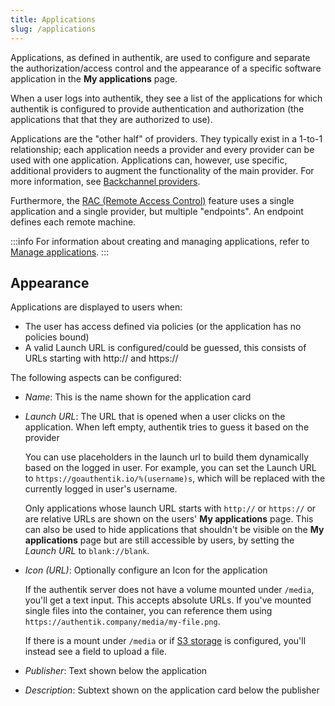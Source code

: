 ```yaml
---
title: Applications
slug: /applications
---
```


Applications, as defined in authentik, are used to configure and separate the authorization/access control and the appearance of a specific software application in the **My applications** page.

When a user logs into authentik, they see a list of the applications for which authentik is configured to provide authentication and authorization (the applications that that they are authorized to use).

Applications are the "other half" of providers. They typically exist in a 1-to-1 relationship; each application needs a provider and every provider can be used with one application. Applications can, however, use specific, additional providers to augment the functionality of the main provider. For more information, see [Backchannel providers](./manage_apps.md#backchannel-providers).

Furthermore, the [RAC (Remote Access Control)](../providers/rac/index.md) feature uses a single application and a single provider, but multiple "endpoints". An endpoint defines each remote machine.

:::info
For information about creating and managing applications, refer to [Manage applications](./manage_apps.md).
:::

## Appearance

Applications are displayed to users when:

-   The user has access defined via policies (or the application has no policies bound)
-   A valid Launch URL is configured/could be guessed, this consists of URLs starting with http:// and https://

The following aspects can be configured:

-   _Name_: This is the name shown for the application card
-   _Launch URL_: The URL that is opened when a user clicks on the application. When left empty, authentik tries to guess it based on the provider

    You can use placeholders in the launch url to build them dynamically based on the logged in user. For example, you can set the Launch URL to `https://goauthentik.io/%(username)s`, which will be replaced with the currently logged in user's username.

    Only applications whose launch URL starts with `http://` or `https://` or are relative URLs are shown on the users' **My applications** page. This can also be used to hide applications that shouldn't be visible on the **My applications** page but are still accessible by users, by setting the _Launch URL_ to `blank://blank`.

-   _Icon (URL)_: Optionally configure an Icon for the application

    If the authentik server does not have a volume mounted under `/media`, you'll get a text input. This accepts absolute URLs. If you've mounted single files into the container, you can reference them using `https://authentik.company/media/my-file.png`.

    If there is a mount under `/media` or if [S3 storage](../../install-config/storage-s3.md) is configured, you'll instead see a field to upload a file.

-   _Publisher_: Text shown below the application
-   _Description_: Subtext shown on the application card below the publisher
